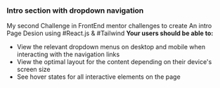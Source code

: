 ### Intro section with dropdown navigation
My second Challenge in FrontEnd mentor challenges to create An intro Page Desion using #React.js & #Tailwind
**Your users should be able to:**

- View the relevant dropdown menus on desktop and mobile when interacting with the navigation links
- View the optimal layout for the content depending on their device's screen size
- See hover states for all interactive elements on the page
